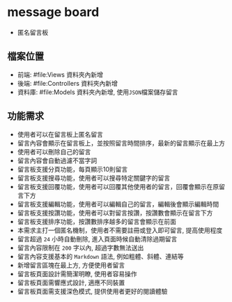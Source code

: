 # message board
- 匿名留言板

## 檔案位置
- 前端: #file:Views 資料夾內新增
- 後端: #file:Controllers 資料夾內新增
- 資料庫: #file:Models 資料夾內新增, 使用`JSON`檔案儲存留言

## 功能需求
- 使用者可以在留言板上匿名留言
- 留言內容會顯示在留言板上，並按照留言時間排序，最新的留言顯示在最上方
- 使用者可以刪除自己的留言
- 留言內容會自動過濾不當字詞
- 留言板支援分頁功能，每頁顯示10則留言
- 留言板支援搜尋功能，使用者可以搜尋特定關鍵字的留言
- 留言板支援回覆功能，使用者可以回覆其他使用者的留言，回覆會顯示在原留言下方
- 留言板支援編輯功能，使用者可以編輯自己的留言，編輯後會顯示編輯時間
- 留言板支援按讚功能，使用者可以對留言按讚，按讚數會顯示在留言下方
- 留言板支援排序功能，按讚數排序越多的留言會顯示在前面
- 本需求主打一個匿名機制，使用者不需要註冊或登入即可留言, 提高使用程度
- 留言超過 `24` 小時自動刪除, 進入頁面時候自動清除過期留言
- 留言內容限制在 `200` 字以內, 超過字數無法送出
- 留言內容支援基本的 `Markdown` 語法, 例如粗體、斜體、連結等
- 新增留言區塊在最上方, 方便使用者留言
- 留言板頁面設計需簡潔明瞭, 使用者容易操作
- 留言板頁面需響應式設計, 適應不同裝置
- 留言板頁面需支援深色模式, 提供使用者更好的閱讀體驗
